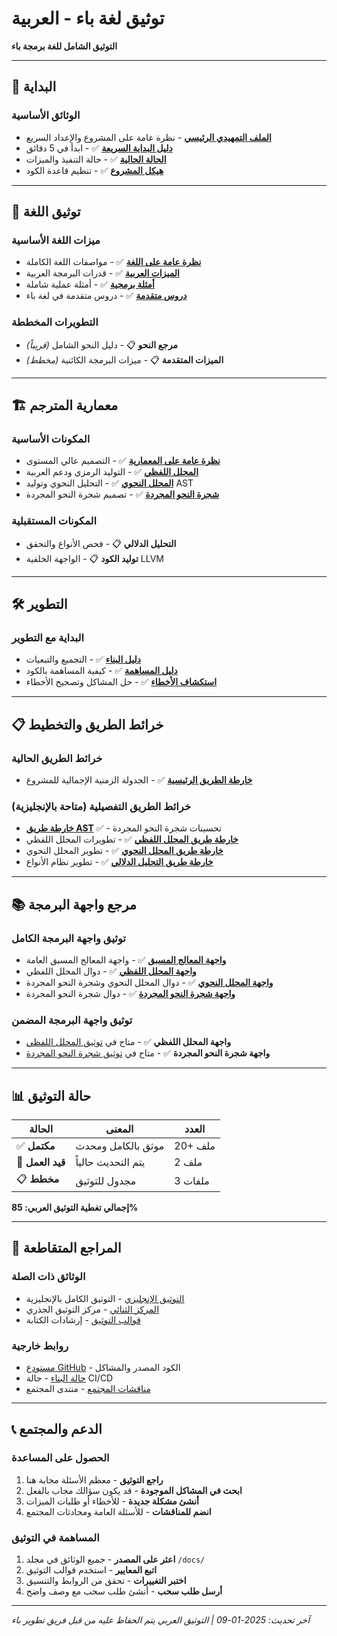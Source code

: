# توثيق لغة باء - العربية

**التوثيق الشامل للغة برمجة باء**

---

## 📖 **البداية**

### الوثائق الأساسية
- [**الملف التمهيدي الرئيسي**](../../README_AR.md) - نظرة عامة على المشروع والإعداد السريع
- [**دليل البداية السريعة**](../00_نظرة_عامة/البداية_السريعة.md) ✅ - ابدأ في 5 دقائق
- [**الحالة الحالية**](../00_نظرة_عامة/الحالة_الحالية.md) ✅ - حالة التنفيذ والميزات
- [**هيكل المشروع**](../00_نظرة_عامة/هيكل_المشروع.md) ✅ - تنظيم قاعدة الكود

---

## 🔧 **توثيق اللغة**

### ميزات اللغة الأساسية
- [**نظرة عامة على اللغة**](../01_مواصفات_اللغة/نظرة_عامة_على_اللغة.md) ✅ - مواصفات اللغة الكاملة
- [**الميزات العربية**](../01_مواصفات_اللغة/الميزات_العربية.md) ✅ - قدرات البرمجة العربية
- [**أمثلة برمجية**](../01_مواصفات_اللغة/أمثلة_برمجية.md) ✅ - أمثلة عملية شاملة
- [**دروس متقدمة**](../01_مواصفات_اللغة/دروس_متقدمة.md) ✅ - دروس متقدمة في لغة باء

### التطويرات المخططة
- **مرجع النحو** 📋 - دليل النحو الشامل *(قريباً)*
- **الميزات المتقدمة** 📋 - ميزات البرمجة الكائنية *(مخطط)*

---

## 🏗️ **معمارية المترجم**

### المكونات الأساسية
- [**نظرة عامة على المعمارية**](../02_معمارية_المترجم/نظرة_عامة_على_المعمارية.md) ✅ - التصميم عالي المستوى
- [**المحلل اللفظي**](../02_معمارية_المترجم/المحلل_اللفظي.md) ✅ - التوليد الرمزي ودعم العربية
- [**المحلل النحوي**](../02_معمارية_المترجم/المحلل_النحوي.md) ✅ - التحليل النحوي وتوليد AST
- [**شجرة النحو المجردة**](../02_معمارية_المترجم/شجرة_النحو_المجردة.md) ✅ - تصميم شجرة النحو المجردة

### المكونات المستقبلية
- **التحليل الدلالي** 📋 - فحص الأنواع والتحقق
- **توليد الكود** 📋 - الواجهة الخلفية LLVM

---

## 🛠️ **التطوير**

### البداية مع التطوير
- [**دليل البناء**](../03_التطوير/دليل_البناء.md) ✅ - التجميع والتبعيات
- [**دليل المساهمة**](../03_التطوير/دليل_المساهمة.md) ✅ - كيفية المساهمة بالكود
- [**استكشاف الأخطاء**](../03_التطوير/استكشاف_الأخطاء.md) ✅ - حل المشاكل وتصحيح الأخطاء

---

## 📋 **خرائط الطريق والتخطيط**

### خرائط الطريق الحالية
- [**خارطة الطريق الرئيسية**](../04_خارطة_الطريق/نظرة_عامة_على_خارطة_الطريق.md) ✅ - الجدولة الزمنية الإجمالية للمشروع

### خرائط الطريق التفصيلية (متاحة بالإنجليزية)
- [**خارطة طريق AST**](../04_ROADMAP/AST_ROADMAP.md) ✅ - تحسينات شجرة النحو المجردة
- [**خارطة طريق المحلل اللفظي**](../04_ROADMAP/LEXER_ROADMAP.md) ✅ - تطويرات المحلل اللفظي
- [**خارطة طريق المحلل النحوي**](../04_ROADMAP/PARSER_ROADMAP.md) ✅ - تطوير المحلل النحوي
- [**خارطة طريق التحليل الدلالي**](../04_ROADMAP/SEMANTIC_ANALYSIS_ROADMAP.md) ✅ - تطوير نظام الأنواع

---

## 📚 **مرجع واجهة البرمجة**

### توثيق واجهة البرمجة الكامل
- [**واجهة المعالج المسبق**](../05_مرجع_واجهة_البرمجة/واجهة_المعالج_المسبق.md) ✅ - واجهة المعالج المسبق العامة
- [**واجهة المحلل اللفظي**](../05_مرجع_واجهة_البرمجة/واجهة_المحلل_اللفظي.md) ✅ - دوال المحلل اللفظي
- [**واجهة المحلل النحوي**](../05_مرجع_واجهة_البرمجة/واجهة_المحلل_النحوي.md) ✅ - دوال المحلل النحوي وشجرة النحو المجردة
- [**واجهة شجرة النحو المجردة**](../05_مرجع_واجهة_البرمجة/واجهة_شجرة_النحو_المجردة.md) ✅ - دوال شجرة النحو المجردة

### توثيق واجهة البرمجة المضمن
- **واجهة المحلل اللفظي** ✅ - متاح في [توثيق المحلل اللفظي](../02_معمارية_المترجم/المحلل_اللفظي.md)
- **واجهة شجرة النحو المجردة** ✅ - متاح في [توثيق شجرة النحو المجردة](../02_معمارية_المترجم/شجرة_النحو_المجردة.md)

---

## 📊 **حالة التوثيق**

| الحالة | المعنى | العدد |
|--------|---------|-------|
| ✅ **مكتمل** | موثق بالكامل ومحدث | 20+ ملف |
| 🔄 **قيد العمل** | يتم التحديث حالياً | 2 ملف |
| 📋 **مخطط** | مجدول للتوثيق | 3 ملفات |

**إجمالي تغطية التوثيق العربي: 85%**

---

## 🔗 **المراجع المتقاطعة**

### الوثائق ذات الصلة
- [التوثيق الإنجليزي](index_en.md) - التوثيق الكامل بالإنجليزية
- [المركز الثنائي](../index.md) - مركز التوثيق الجذري
- [قوالب التوثيق](../_templates/doc_template_ar.md) - إرشادات الكتابة

### روابط خارجية
- [مستودع GitHub](https://github.com/YourRepo/Baa) - الكود المصدر والمشاكل
- [حالة البناء](https://github.com/YourRepo/Baa/actions) - حالة CI/CD
- [مناقشات المجتمع](https://github.com/YourRepo/Baa/discussions) - منتدى المجتمع

---

## 📞 **الدعم والمجتمع**

### الحصول على المساعدة
1. **راجع التوثيق** - معظم الأسئلة مجابة هنا
2. **ابحث في المشاكل الموجودة** - قد يكون سؤالك مجاب بالفعل
3. **أنشئ مشكلة جديدة** - للأخطاء أو طلبات الميزات
4. **انضم للمناقشات** - للأسئلة العامة ومحادثات المجتمع

### المساهمة في التوثيق
1. **اعثر على المصدر** - جميع الوثائق في مجلد `/docs/`
2. **اتبع المعايير** - استخدم قوالب التوثيق
3. **اختبر التغييرات** - تحقق من الروابط والتنسيق
4. **أرسل طلب سحب** - أنشئ طلب سحب مع وصف واضح

---

*آخر تحديث: 2025-01-09 | التوثيق العربي يتم الحفاظ عليه من قبل فريق تطوير باء*